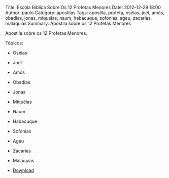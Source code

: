 Title: Escola Bíblica Sobre Os 12 Profetas Menores
Date: 2012-12-29 18:00
Author: paulo
Category: apostilas
Tags: apostila, profeta, oséias, joel, amós, obadias, jonas, miquéias, naum, habacuque, sofonias, ageu, zacarias, malaquias
Summary: Apostila sobre os 12 Profetas Menores

Apostila sobre os 12 Profetas Menores.

Tópicos:

- Oséias
- Joel
- Amós
- Obadias
- Jonas
- Miquéias
- Naum
- Habacuque
- Sofonias
- Ageu
- Zacarias
- Malaquias


- [Download](https://www.dropbox.com/s/70mc8dntta5ljpc/Escola%20B%C3%ADblica%20Sobre%20Os%2012%20Profetas%20Menores.pdf?dl=1)